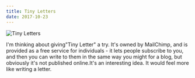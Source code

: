 ```yaml
---
title: Tiny Letters
date: 2017-10-23
---
```


![Tiny Letters](https://source.unsplash.com/npxXWgQ33ZQ/1600x900)

I'm thinking about giving"Tiny Letter" a try. It's owned by MailChimp, and is provided as a free service for individuals - it lets people subscribe to you, and then you can write to them in the same way you might for a blog, but obviously it's not published online.It's an interesting idea. It would feel more like writing a letter.